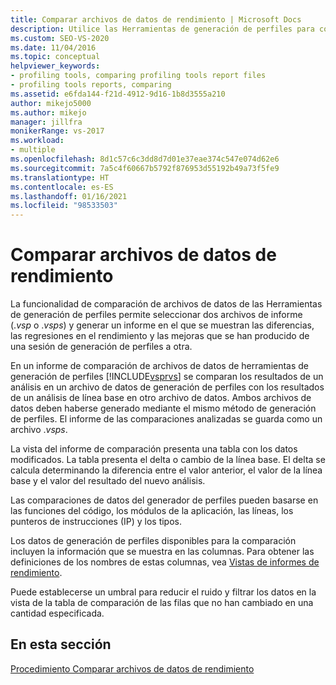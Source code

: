 ```yaml
---
title: Comparar archivos de datos de rendimiento | Microsoft Docs
description: Utilice las Herramientas de generación de perfiles para comparar dos archivos de informe (.vsp o .vsps). En la comparación se muestran las diferencias, las regresiones en el rendimiento y las mejoras.
ms.custom: SEO-VS-2020
ms.date: 11/04/2016
ms.topic: conceptual
helpviewer_keywords:
- profiling tools, comparing profiling tools report files
- profiling tools reports, comparing
ms.assetid: e6fda144-f21d-4912-9d16-1b8d3555a210
author: mikejo5000
ms.author: mikejo
manager: jillfra
monikerRange: vs-2017
ms.workload:
- multiple
ms.openlocfilehash: 8d1c57c6c3dd8d7d01e37eae374c547e074d62e6
ms.sourcegitcommit: 7a5c4f60667b5792f876953d55192b49a73f5fe9
ms.translationtype: HT
ms.contentlocale: es-ES
ms.lasthandoff: 01/16/2021
ms.locfileid: "98533503"
---
```

# <a name="compare-performance-data-files"></a>Comparar archivos de datos de rendimiento

La funcionalidad de comparación de archivos de datos de las Herramientas de generación de perfiles permite seleccionar dos archivos de informe (.*vsp* o .*vsps*) y generar un informe en el que se muestran las diferencias, las regresiones en el rendimiento y las mejoras que se han producido de una sesión de generación de perfiles a otra.

En un informe de comparación de archivos de datos de herramientas de generación de perfiles [!INCLUDE[vsprvs](../code-quality/includes/vsprvs_md.md)] se comparan los resultados de un análisis en un archivo de datos de generación de perfiles con los resultados de un análisis de línea base en otro archivo de datos. Ambos archivos de datos deben haberse generado mediante el mismo método de generación de perfiles. El informe de las comparaciones analizadas se guarda como un archivo .*vsps*.

La vista del informe de comparación presenta una tabla con los datos modificados. La tabla presenta el delta o cambio de la línea base. El delta se calcula determinando la diferencia entre el valor anterior, el valor de la línea base y el valor del resultado del nuevo análisis.

Las comparaciones de datos del generador de perfiles pueden basarse en las funciones del código, los módulos de la aplicación, las líneas, los punteros de instrucciones (IP) y los tipos.

Los datos de generación de perfiles disponibles para la comparación incluyen la información que se muestra en las columnas. Para obtener las definiciones de los nombres de estas columnas, vea [Vistas de informes de rendimiento](../profiling/performance-report-views.md).

Puede establecerse un umbral para reducir el ruido y filtrar los datos en la vista de la tabla de comparación de las filas que no han cambiado en una cantidad especificada.

## <a name="in-this-section"></a>En esta sección

[Procedimiento Comparar archivos de datos de rendimiento](../profiling/how-to-compare-performance-data-files.md)
